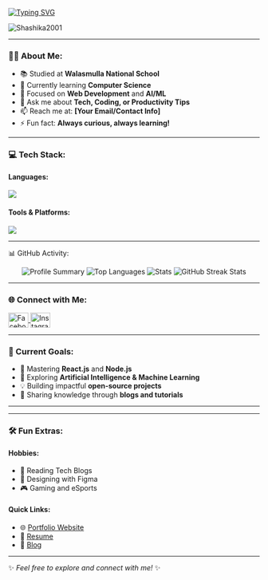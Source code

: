 [![Typing SVG](https://readme-typing-svg.herokuapp.com?size=32&color=F75590&width=760&lines=Hi+%F0%9F%91%8B%2C+I'm+Shashika+Ekanayaka;From+Matara,+Sri+Lanka;CS+Undergraduate+at+UCSC)](https://git.io/typing-svg)

<p align="left">
  <img src="https://komarev.com/ghpvc/?username=Shashika2001&label=Profile%20Views&color=blueviolet&style=flat" alt="Shashika2001" />
</p>

---

### 👨‍💻 About Me:
- 📚 Studied at **Walasmulla National School**  
- 🌱 Currently learning **Computer Science**  
- 💼 Focused on **Web Development** and **AI/ML**  
- 💬 Ask me about **Tech, Coding, or Productivity Tips**  
- 📫 Reach me at: **[Your Email/Contact Info]**  
- ⚡ Fun fact: **Always curious, always learning!**

---

### 💻 Tech Stack:
#### **Languages:**
<p align="left">
  <img src="https://skillicons.dev/icons?i=html,css,js,react,py,java,cpp,mysql,mongodb,nodejs" />
</p>

#### **Tools & Platforms:**
<p align="left">
  <img src="https://skillicons.dev/icons?i=git,linux,figma,vscode,androidstudio,postman,docker,selenium" />
</p>

---

📊 GitHub Activity:
<div align="center"> <img src="https://github-profile-summary-cards.vercel.app/api/cards/profile-details?username=Shashika2001&theme=radical" alt="Profile Summary" /> <img src="https://github-profile-summary-cards.vercel.app/api/cards/repos-per-language?username=Shashika2001&theme=radical" alt="Top Languages" /> <img src="https://github-profile-summary-cards.vercel.app/api/cards/stats?username=Shashika2001&theme=radical" alt="Stats" /> <img src="https://github-readme-streak-stats.herokuapp.com?user=Shashika2001&theme=soft-green&hide_border=true" alt="GitHub Streak Stats" /> </div>


-----

### 🌐 Connect with Me:
<p align="left">
  <a href="https://www.facebook.com/shashika.ekanayake.98" target="_blank">
    <img align="center" src="https://raw.githubusercontent.com/rahuldkjain/github-profile-readme-generator/master/src/images/icons/Social/facebook.svg" alt="Facebook" height="30" width="40" />
  </a>
  <a href="https://www.instagram.com/shashika_ekanayake" target="_blank">
    <img align="center" src="https://raw.githubusercontent.com/rahuldkjain/github-profile-readme-generator/master/src/images/icons/Social/instagram.svg" alt="Instagram" height="30" width="40" />
  </a>
</p>

---

### 🚀 Current Goals:
- 🌟 Mastering **React.js** and **Node.js**
- 🧠 Exploring **Artificial Intelligence & Machine Learning**
- 💡 Building impactful **open-source projects**
- 📖 Sharing knowledge through **blogs and tutorials**

---



---

### 🛠️ Fun Extras:
#### **Hobbies:**
- 📖 Reading Tech Blogs  
- 🎨 Designing with Figma  
- 🎮 Gaming and eSports  

#### **Quick Links:**
- 🌐 [Portfolio Website](#)  
- 📄 [Resume](#)  
- 📝 [Blog](#)

---

✨ *Feel free to explore and connect with me!* ✨


